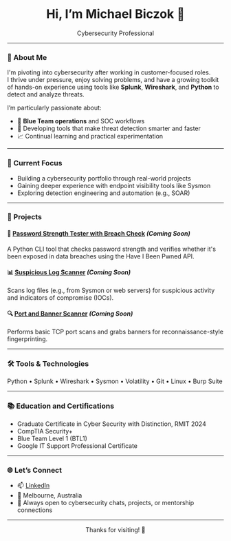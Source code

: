 <h1 align="center">Hi, I’m Michael Biczok 👋</h1>
<p align="center">Cybersecurity Professional</p>

---

### 🧭 About Me

I'm pivoting into cybersecurity after working in customer-focused roles.  
I thrive under pressure, enjoy solving problems, and have a growing toolkit of hands-on experience using tools like **Splunk**, **Wireshark**, and **Python** to detect and analyze threats.

I’m particularly passionate about:
- 🔐 **Blue Team operations** and SOC workflows  
- 🧠 Developing tools that make threat detection smarter and faster  
- 📈 Continual learning and practical experimentation

---

### 🎯 Current Focus

- Building a cybersecurity portfolio through real-world projects  
- Gaining deeper experience with endpoint visibility tools like Sysmon  
- Exploring detection engineering and automation (e.g., SOAR)

---

### 🧪 Projects

#### 🔐 [Password Strength Tester with Breach Check](https://github.com/FixedGrin/password-checker) *(Coming Soon)*
A Python CLI tool that checks password strength and verifies whether it's been exposed in data breaches using the Have I Been Pwned API.

#### 📊 [Suspicious Log Scanner](https://github.com/FixedGrin/log-scanner) *(Coming Soon)*
Scans log files (e.g., from Sysmon or web servers) for suspicious activity and indicators of compromise (IOCs).

#### 🔍 [Port and Banner Scanner](https://github.com/FixedGrin/port-scanner) *(Coming Soon)*
Performs basic TCP port scans and grabs banners for reconnaissance-style fingerprinting.

---

### 🛠️ Tools & Technologies
Python • Splunk • Wireshark • Sysmon • Volatility • Git • Linux • Burp Suite

---

### 📚 Education and Certifications
- Graduate Certificate in Cyber Security with Distinction, RMIT 2024
- CompTIA Security+
- Blue Team Level 1 (BTL1)
- Google IT Support Professional Certificate

---

### 🌐 Let’s Connect

- 📫 [LinkedIn](https://www.linkedin.com/in/michael-biczok)  
- 📍 Melbourne, Australia  
- 💬 Always open to cybersecurity chats, projects, or mentorship connections

---

<p align="center">Thanks for visiting! 🚀</p>

<!---
FixedGrin/FixedGrin is a ✨ special ✨ repository because its `README.md` (this file) appears on your GitHub profile.
You can click the Preview link to take a look at your changes.
--->
